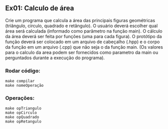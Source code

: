 ## Ex01: Calculo de área

Crie um programa que calcula a área das principais figuras geométricas (triângulo,
círculo, quadrado e retângulo). O usuário deverá escolher qual área será calculada
(informado como parâmetro na função main). O cálculo da área deverá ser feita por
funções (uma para cada figura). O protótipo da função deverá ser colocado em um
arquivo de cabeçalho (.hpp) e o corpo da função em um arquivo (.cpp) que não seja o
da função main. (Os valores para o calculo da area podem ser fornecidos como
parametro da main ou perguntados durante a execução do programa).

### Rodar código:
    make compilar
    make nomeOperação
### Operações:
    make opTriangulo
    make opCirculo
    make opQuadrado
    make opRetangulo